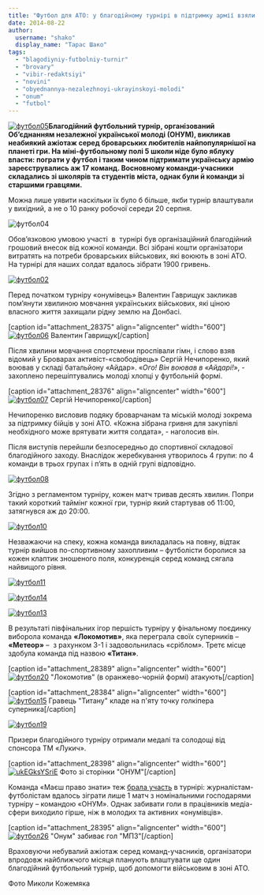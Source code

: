 ```yaml
---
title: "Футбол для АТО: у благодійному турнірі в підтримку армії взяли участь 17 команд"
date: 2014-08-22
author: 
  username: "shako"
  display_name: "Тарас Шако"
tags: 
  - "blagodiyniy-futbolniy-turnir"
  - "brovary"
  - "vibir-redaktsiyi"
  - "novini"
  - "obyednannya-nezalezhnoyi-ukrayinskoyi-molodi"
  - "onum"
  - "futbol"
---
```


[![футбол05](https://mpz.brovary.org/wp-content/uploads/2014/08/futbol05.jpg)](https://mpz.brovary.org/wp-content/uploads/2014/08/futbol05.jpg)**Благодійний футбольний турнір, організований Об’єднанням незалежної української молоді (ОНУМ), викликав неабиякий ажіотаж серед броварських любителів найпопулярнішої на планеті гри. На міні-футбольному полі 5 школи ніде було яблуку впасти: пограти у футбол і таким чином підтримати українську армію зареєструвались аж 17 команд. Восновному команди-учасники складались зі школярів та студентів міста, однак були й команди зі старшими гравцями.**

Можна лише уявити наскільки їх було б більше, якби турнір влаштували у вихідний, а не о 10 ранку робочої середи 20 серпня.

![футбол04](https://mpz.brovary.org/wp-content/uploads/2014/08/futbol04.jpg)

Обов’язковою умовою участі  в  турнірі був організаційний благодійний грошовий внесок від кожної команди. Всі зібрані кошти організатори витратять на потреби броварських військових, які воюють в зоні АТО. На турнірі для наших солдат вдалось зібрати 1900 гривень.

[![футбол02](https://mpz.brovary.org/wp-content/uploads/2014/08/futbol02.jpg)](https://mpz.brovary.org/wp-content/uploads/2014/08/futbol02.jpg)

Перед початком турніру «онумівець» Валентин Гаврищук закликав пом’янути хвилиною мовчання українських військових, які ціною власного життя захищали рідну землю на Донбасі.

\[caption id="attachment\_28375" align="aligncenter" width="600"\][![футбол06](https://mpz.brovary.org/wp-content/uploads/2014/08/futbol06.jpg)](https://mpz.brovary.org/wp-content/uploads/2014/08/futbol06.jpg) Валентин Гаврищук\[/caption\]

Після хвилини мовчання спортсмени проспівали гімн, і слово взяв відомий у Броварах активіст-«свободівець» Сергій Нечипоренко, який воював у складі батальйону «Айдар». «_Ого! Він воював в «Айдарі!_», - захоплено перешіптувались молоді хлопці у футбольній формі.

\[caption id="attachment\_28376" align="aligncenter" width="600"\][![футбол07](https://mpz.brovary.org/wp-content/uploads/2014/08/futbol07.jpg)](https://mpz.brovary.org/wp-content/uploads/2014/08/futbol07.jpg) Сергій Нечипоренко\[/caption\]

Нечипоренко висловив подяку броварчанам та міській молоді зокрема за підтримку бійців у зоні АТО. «Кожна зібрана гривня для закупівлі необхідного може врятувати життя солдата», - наголосив він.

Після виступів перейшли безпосередньо до спортивної складової благодійного заходу. Внаслідок жеребкування утворилось 4 групи: по 4 команди в трьох групах і п’ять в одній групі відповідно.

[![футбол08](https://mpz.brovary.org/wp-content/uploads/2014/08/futbol08.jpg)](https://mpz.brovary.org/wp-content/uploads/2014/08/futbol08.jpg)

Згідно з регламентом турніру, кожен матч тривав десять хвилин. Попри такий короткий таймінг кожної гри, турнір який стартував об 11:00, затягнувся аж до 20:00.

[![футбол10](https://mpz.brovary.org/wp-content/uploads/2014/08/futbol10.jpg)](https://mpz.brovary.org/wp-content/uploads/2014/08/futbol10.jpg)

Незважаючи на спеку, кожна команда викладалась на повну, відтак турнір вийшов по-спортивному захопливим – футболісти боролися за кожен клаптик зношеного поля, конкуренція серед команд сягала найвищого рівня.

[![футбол11](https://mpz.brovary.org/wp-content/uploads/2014/08/futbol11.jpg)](https://mpz.brovary.org/wp-content/uploads/2014/08/futbol11.jpg)

[![футбол14](https://mpz.brovary.org/wp-content/uploads/2014/08/futbol14.jpg)](https://mpz.brovary.org/wp-content/uploads/2014/08/futbol14.jpg)

[![футбол13](https://mpz.brovary.org/wp-content/uploads/2014/08/futbol13.jpg)](https://mpz.brovary.org/wp-content/uploads/2014/08/futbol13.jpg)

В результаті півфінальних ігор першість турніру у фінальному поєдинку виборола команда **«Локомотив»**, яка переграла своїх суперників – **«Метеор»** –  з рахунком 3-1 і задовольнилась «сріблом». Третє місце здобула команда під назвою **«Титан»**.

\[caption id="attachment\_28389" align="aligncenter" width="600"\][![футбол20](https://mpz.brovary.org/wp-content/uploads/2014/08/futbol20.jpg)](https://mpz.brovary.org/wp-content/uploads/2014/08/futbol20.jpg) "Локомотив" (в оранжево-чорній формі) атакують\[/caption\]

\[caption id="attachment\_28384" align="aligncenter" width="600"\][![футбол15](https://mpz.brovary.org/wp-content/uploads/2014/08/futbol15.jpg)](https://mpz.brovary.org/wp-content/uploads/2014/08/futbol15.jpg) Гравець "Титану" кладе на п'яту точку голкіпера суперника\[/caption\]

[![футбол19](https://mpz.brovary.org/wp-content/uploads/2014/08/futbol19.jpg)](https://mpz.brovary.org/wp-content/uploads/2014/08/futbol19.jpg)

Призери благодійного турніру отримали медалі та солодощі від спонсора ТМ «Лукич».

\[caption id="attachment\_28398" align="aligncenter" width="600"\][![ukEGksYSriE](https://mpz.brovary.org/wp-content/uploads/2014/08/ukEGksYSriE.jpg)](https://mpz.brovary.org/wp-content/uploads/2014/08/ukEGksYSriE.jpg) Фото зі сторінки "ОНУМ"\[/caption\]

Команда «Маєш право знати» теж [брала участь](https://mpz.brovary.org/yak-mpz-futbol-grali/) в турнірі: журналістам-футболістам вдалось зіграти лише 1 матч з номінальними господарями турніру – командою «ОНУМ». Однак забивати голи в працівників медіа-сфери виходило гірше, ніж в молодих та активних «онумівців».

\[caption id="attachment\_28395" align="aligncenter" width="600"\][![футбол26](https://mpz.brovary.org/wp-content/uploads/2014/08/futbol26.jpg)](https://mpz.brovary.org/wp-content/uploads/2014/08/futbol26.jpg) "Онум" забиває гол "МПЗ"\[/caption\]

Враховуючи небувалий ажіотаж серед команд-учасників, організатори впродовж найближчого місяця планують влаштувати ще один благодійний футбольний турнір, щоб допомогти військовим в зоні АТО.

Фото Миколи Кожемяка
